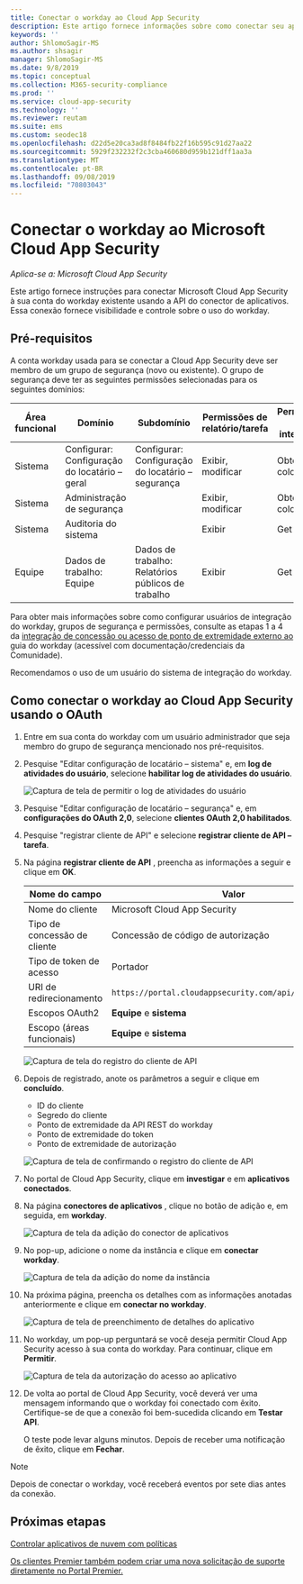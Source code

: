 ```yaml
---
title: Conectar o workday ao Cloud App Security
description: Este artigo fornece informações sobre como conectar seu aplicativo WORKDAY para Cloud App Security usando o conector de API para visibilidade e controle sobre o uso.
keywords: ''
author: ShlomoSagir-MS
ms.author: shsagir
manager: ShlomoSagir-MS
ms.date: 9/8/2019
ms.topic: conceptual
ms.collection: M365-security-compliance
ms.prod: ''
ms.service: cloud-app-security
ms.technology: ''
ms.reviewer: reutam
ms.suite: ems
ms.custom: seodec18
ms.openlocfilehash: d22d5e20ca3ad8f8484fb22f16b595c91d27aa22
ms.sourcegitcommit: 5929f232232f2c3cba460680d959b121dff1aa3a
ms.translationtype: MT
ms.contentlocale: pt-BR
ms.lasthandoff: 09/08/2019
ms.locfileid: "70803043"
---
```

# <a name="connect-workday-to-microsoft-cloud-app-security"></a>Conectar o workday ao Microsoft Cloud App Security

*Aplica-se a: Microsoft Cloud App Security*

Este artigo fornece instruções para conectar Microsoft Cloud App Security à sua conta do workday existente usando a API do conector de aplicativos. Essa conexão fornece visibilidade e controle sobre o uso do workday.

## <a name="prerequisites"></a>Pré-requisitos

A conta workday usada para se conectar a Cloud App Security deve ser membro de um grupo de segurança (novo ou existente). O grupo de segurança deve ter as seguintes permissões selecionadas para os seguintes domínios:

| Área funcional | Domínio | Subdomínio | Permissões de relatório/tarefa | Permissões de integração |
| --- | --- | --- | --- | --- |
| Sistema | Configurar: Configuração do locatário – geral | Configurar: Configuração do locatário – segurança | Exibir, modificar | Obter, colocar |
| Sistema | Administração de segurança | | Exibir, modificar | Obter, colocar |
| Sistema | Auditoria do sistema | | Exibir | Get |
| Equipe | Dados de trabalho: Equipe | Dados de trabalho: Relatórios públicos de trabalho | Exibir | Get |

Para obter mais informações sobre como configurar usuários de integração do workday, grupos de segurança e permissões, consulte as etapas 1 a 4 da [integração de concessão ou acesso de ponto de extremidade externo ao](https://go.microsoft.com/fwlink/?linkid=2103212) guia do workday (acessível com documentação/credenciais da Comunidade).

Recomendamos o uso de um usuário do sistema de integração do workday.

## <a name="how-to-connect-workday-to-cloud-app-security-using-oauth"></a>Como conectar o workday ao Cloud App Security usando o OAuth

1. Entre em sua conta do workday com um usuário administrador que seja membro do grupo de segurança mencionado nos pré-requisitos.

1. Pesquise "Editar configuração de locatário – sistema" e, em **log de atividades do usuário**, selecione **habilitar log de atividades do usuário**.

    ![Captura de tela de permitir o log de atividades do usuário](media/connect-workday-enable-logging.png)

1. Pesquise "Editar configuração de locatário – segurança" e, em **configurações do OAuth 2,0**, selecione **clientes OAuth 2,0 habilitados**.

1. Pesquise "registrar cliente de API" e selecione **registrar cliente de API – tarefa**.

1. Na página **registrar cliente de API** , preencha as informações a seguir e clique em **OK**.

    | Nome do campo | Valor |
    | ---- | ---- |
    | Nome do cliente | Microsoft Cloud App Security |
    | Tipo de concessão de cliente | Concessão de código de autorização |
    | Tipo de token de acesso | Portador |
    | URI de redirecionamento | `https://portal.cloudappsecurity.com/api/oauth/connect` |
    | Escopos OAuth2 | **Equipe** e **sistema** |
    | Escopo (áreas funcionais) | **Equipe** e **sistema** |

    ![Captura de tela do registro do cliente de API](media/connect-workday-register-api-client.png)

1. Depois de registrado, anote os parâmetros a seguir e clique em **concluído**.

    - ID do cliente
    - Segredo do cliente
    - Ponto de extremidade da API REST do workday
    - Ponto de extremidade do token
    - Ponto de extremidade de autorização

    ![Captura de tela de confirmando o registro do cliente de API](media/connect-workday-register-api-client-confirm.png)

1. No portal de Cloud App Security, clique em **investigar** e em **aplicativos conectados**.

1. Na página **conectores de aplicativos** , clique no botão de adição e, em seguida, em **workday**.

    ![Captura de tela da adição do conector de aplicativos](media/connect-workday-add-app.png)

1. No pop-up, adicione o nome da instância e clique em **conectar workday**.

    ![Captura de tela da adição do nome da instância](media/connect-workday-add-app-connect.png)

1. Na próxima página, preencha os detalhes com as informações anotadas anteriormente e clique em **conectar no workday**.

    ![Captura de tela de preenchimento de detalhes do aplicativo](media/connect-workday-add-app-connect-details.png)

1. No workday, um pop-up perguntará se você deseja permitir Cloud App Security acesso à sua conta do workday. Para continuar, clique em **Permitir**.

    ![Captura de tela da autorização do acesso ao aplicativo](media/connect-workday-add-app-allow.png)

1. De volta ao portal de Cloud App Security, você deverá ver uma mensagem informando que o workday foi conectado com êxito. Certifique-se de que a conexão foi bem-sucedida clicando em **Testar API**.

    O teste pode levar alguns minutos. Depois de receber uma notificação de êxito, clique em **Fechar**.

> [!NOTE]
> Depois de conectar o workday, você receberá eventos por sete dias antes da conexão.

## <a name="next-steps"></a>Próximas etapas

[Controlar aplicativos de nuvem com políticas](control-cloud-apps-with-policies.md)

[Os clientes Premier também podem criar uma nova solicitação de suporte diretamente no Portal Premier.](https://premier.microsoft.com/)
